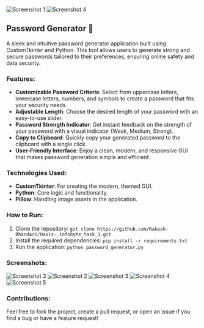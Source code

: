 ![Screenshot 1](screenshots/password_gen_1.png)    ![Screenshot 4](screenshots/password_gen_4.png)
## Password Generator 🔐

A sleek and intuitive password generator application built using CustomTkinter and Python. This tool allows users to generate strong and secure passwords tailored to their preferences, ensuring online safety and data security.

### Features:
- **Customizable Password Criteria**: Select from uppercase letters, lowercase letters, numbers, and symbols to create a password that fits your security needs.
- **Adjustable Length**: Choose the desired length of your password with an easy-to-use slider.
- **Password Strength Indicator**: Get instant feedback on the strength of your password with a visual indicator (Weak, Medium, Strong).
- **Copy to Clipboard**: Quickly copy your generated password to the clipboard with a single click.
- **User-Friendly Interface**: Enjoy a clean, modern, and responsive GUI that makes password generation simple and efficient.

### Technologies Used:
- **CustomTkinter**: For creating the modern, themed GUI.
- **Python**: Core logic and functionality.
- **Pillow**: Handling image assets in the application.

### How to Run:
1. Clone the repository: `git clone https://github.com/Rakesh-Bhandari/Oasis-_infobyte_task_3.git`
2. Install the required dependencies: `pip install -r requirements.txt`
3. Run the application: `python password_generator.py`

### Screenshots:
![Screenshot 3](screenshots/password_gen_1.png)
![Screenshot 2](screenshots/password_gen_2.png)
![Screenshot 3](screenshots/password_gen_3.png)
![Screenshot 4](screenshots/password_gen_4.png)
![Screenshot 5](screenshots/password_gen_5.png)

### Contributions:
Feel free to fork the project, create a pull request, or open an issue if you find a bug or have a feature request!
